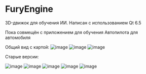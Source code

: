 # FuryEngine
3D-движок для обучения ИИ.
Написан с использованием Qt 6.5

Пока совмещён с приложением для обучения Автопилота для автомобиля

Общий вид с картой:
![image](https://github.com/andreyka-konareyka/FuryEngine/assets/74678430/56b4bd39-a061-453a-bdb7-2525efe77e32)
![image](https://github.com/andreyka-konareyka/FuryEngine/assets/74678430/92acd1b7-abd5-43cd-bf6c-67cdf144a042)
![image](https://github.com/andreyka-konareyka/FuryEngine/assets/74678430/a4bb8be3-2fda-4a6d-80a2-d49f77e881eb)



Старые версии:

![image](https://github.com/andreyka-konareyka/FuryEngine/assets/74678430/b7aedfe3-2919-458f-8001-646d2a29e086)
![image](https://github.com/andreyka-konareyka/FuryEngine/assets/74678430/4aff386a-cac3-4190-ad3d-24a70ba4ab65)
![image](https://github.com/andreyka-konareyka/FuryEngine/assets/74678430/03e63388-3c59-4c78-bcdb-d66ed7446a3d)
![image](https://github.com/andreyka-konareyka/FuryEngine/assets/74678430/eb85b528-26c8-4ad3-b17b-38400dacef62)
![image](https://github.com/andreyka-konareyka/FuryEngine/assets/74678430/09b46f0b-346e-4b1c-8de1-10b3f33a4486)

